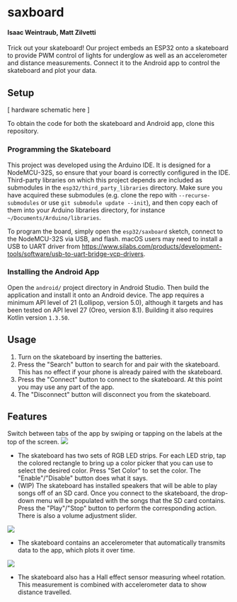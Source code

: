 # saxboard
#### Isaac Weintraub, Matt Zilvetti

Trick out your skateboard! Our project embeds an ESP32 onto a skateboard to provide PWM control of lights for underglow
as well as an accelerometer and distance measurements.
Connect it to the Android app to control the skateboard and plot your data.

## Setup

[ hardware schematic here ]

To obtain the code for both the skateboard and Android app, clone this repository.

### Programming the Skateboard
This project was developed using the Arduino IDE. It is designed for a NodeMCU-32S, so ensure that your board is correctly configured in the IDE.
Third-party libraries on which this project depends are included as submodules in the `esp32/third_party_libraries` directory.
Make sure you have acquired these submodules (e.g. clone the repo with `--recurse-submodules` or use `git submodule update --init`),
and then copy each of them into your Arduino libraries directory, for instance `~/Documents/Arduino/libraries`.

To program the board, simply open the `esp32/saxboard` sketch, connect to the NodeMCU-32S via USB, and flash.
macOS users may need to install a USB to UART driver from https://www.silabs.com/products/development-tools/software/usb-to-uart-bridge-vcp-drivers.

### Installing the Android App
Open the `android/` project directory in Android Studio. Then build the application and install it onto an Android device.
The app requires a minimum API level of 21 (Lollipop, version 5.0), although it targets and has been tested on API level 27 (Oreo, version 8.1).
Building it also requires Kotlin version `1.3.50`.

## Usage
1. Turn on the skateboard by inserting the batteries.
2. Press the "Search" button to search for and pair with the skateboard. This has no effect if your phone is already paired with the skateboard.
3. Press the "Connect" button to connect to the skateboard. At this point you may use any part of the app.
4. The "Disconnect" button will disconnect you from the skateboard.

## Features
Switch between tabs of the app by swiping or tapping on the labels at the top of the screen.
![](https://github.gatech.edu/iweintraub3/saxboard/blob/master/control.png)

- The skateboard has two sets of RGB LED strips. For each LED strip, tap the colored rectangle to bring up a color picker that you can use to select the desired color. Press "Set Color" to set the color. The "Enable"/"Disable" button does what it says.
- (WIP) The skateboard has installed speakers that will be able to play songs off of an SD card. Once you connect to the skateboard, the drop-down menu will be populated with the songs that the SD card contains. Press the "Play"/"Stop" button to perform the corresponding action. There is also a volume adjustment slider.

![](https://github.gatech.edu/iweintraub3/saxboard/blob/master/acceleration.png)

- The skateboard contains an accelerometer that automatically transmits data to the app, which plots it over time. 

![](https://github.gatech.edu/iweintraub3/saxboard/blob/master/distance.png)

- The skateboard also has a Hall effect sensor measuring wheel rotation. This measurement is combined with accelerometer data to show distance travelled.

